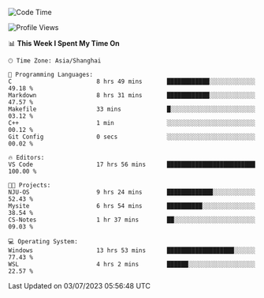 <!--START_SECTION:waka-->
![Code Time](http://img.shields.io/badge/Code%20Time-1%2C035%20hrs%2059%20mins-blue)

![Profile Views](http://img.shields.io/badge/Profile%20Views-0-blue)

📊 **This Week I Spent My Time On** 

```text
🕑︎ Time Zone: Asia/Shanghai

💬 Programming Languages: 
C                        8 hrs 49 mins       ████████████░░░░░░░░░░░░░   49.18 % 
Markdown                 8 hrs 31 mins       ████████████░░░░░░░░░░░░░   47.57 % 
Makefile                 33 mins             █░░░░░░░░░░░░░░░░░░░░░░░░   03.12 % 
C++                      1 min               ░░░░░░░░░░░░░░░░░░░░░░░░░   00.12 % 
Git Config               0 secs              ░░░░░░░░░░░░░░░░░░░░░░░░░   00.02 % 

🔥 Editors: 
VS Code                  17 hrs 56 mins      █████████████████████████   100.00 % 

🐱‍💻 Projects: 
NJU-OS                   9 hrs 24 mins       █████████████░░░░░░░░░░░░   52.43 % 
Mysite                   6 hrs 54 mins       ██████████░░░░░░░░░░░░░░░   38.54 % 
CS-Notes                 1 hr 37 mins        ██░░░░░░░░░░░░░░░░░░░░░░░   09.03 % 

💻 Operating System: 
Windows                  13 hrs 53 mins      ███████████████████░░░░░░   77.43 % 
WSL                      4 hrs 2 mins        ██████░░░░░░░░░░░░░░░░░░░   22.57 % 
```


 Last Updated on 03/07/2023 05:56:48 UTC
<!--END_SECTION:waka-->
